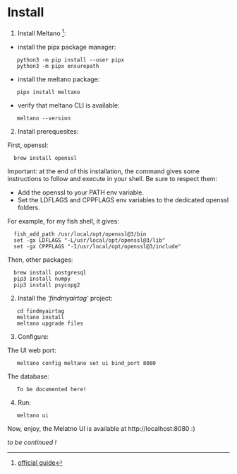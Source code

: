 # Install

1) Install Meltano [^1]:

- install the pipx package manager:
```
   python3 -m pip install --user pipx
   python3 -m pipx ensurepath
```
- install the meltano package:
```
   pipx install meltano
```
- verify that meltano CLI is available:
```
   meltano --version
```

[^1]: [official guide](https://docs.meltano.com/guide/installation#local-installation)

2) Install prerequesites:

First, openssl:
```
  brew install openssl
```
Important: at the end of this installation, the command gives some instructions to follow and execute in your shell. Be sure to respect them:
* Add the openssl to your PATH env variable.
* Set the LDFLAGS and CPPFLAGS env variables to the dedicated openssl folders.

For example, for my fish shell, it gives:
```
  fish_add_path /usr/local/opt/openssl@3/bin
  set -gx LDFLAGS "-L/usr/local/opt/openssl@3/lib"
  set -gx CPPFLAGS "-I/usr/local/opt/openssl@3/include"
```

Then, other packages:
```
  brew install postgresql
  pip3 install numpy
  pip3 install psycopg2
```

2) Install the *'findmyairtag'* project:
```
   cd findmyairtag
   meltano install
   meltano upgrade files
```

3) Configure:

The UI web port:

```
   meltano config meltano set ui bind_port 8080
```

The database:
```
   To be documented here!
```

4) Run:
```
   meltano ui
```

Now, enjoy, the Melatno UI is available at http://localhost:8080 :)

*to be continued !*